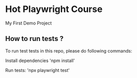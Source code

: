# Hot Playwright Course
 My First Demo Project

## How to run tests ?

To run test tests in this repo, please do following commands:

Install dependencies
'npm install'

Run tests:
'npx playwright test'
